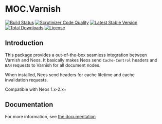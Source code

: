 MOC.Varnish
===========

[![Build Status](https://travis-ci.org/mocdk/MOC.Varnish.svg?branch=master)](https://travis-ci.org/mocdk/MOC.Varnish)
[![Scrutinizer Code Quality](https://scrutinizer-ci.com/g/mocdk/MOC.Varnish/badges/quality-score.png?b=master)](https://scrutinizer-ci.com/g/mocdk/MOC.Varnish/?branch=master)
[![Latest Stable Version](https://poser.pugx.org/moc/varnish/v/stable)](https://packagist.org/packages/moc/varnish)
[![Total Downloads](https://poser.pugx.org/moc/varnish/downloads)](https://packagist.org/packages/moc/varnish)
[![License](https://poser.pugx.org/moc/varnish/license)](https://packagist.org/packages/moc/varnish)

Introduction
------------

This package provides a out-of-the-box seamless integration between Varnish and Neos. It basically makes Neos send
``Cache-Control`` headers and ``BAN`` requests to Varnish for all document nodes.

When installed, Neos send headers for cache lifetime and cache invalidation requests.

Compatible with Neos 1.x-2.x+

Documentation
-------------

For more information, see [the documentation](Documentation/Index.rst)

